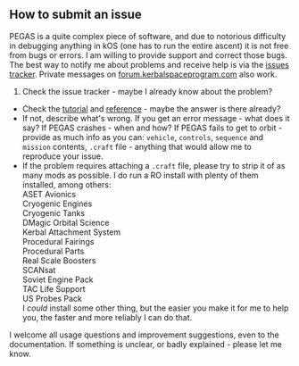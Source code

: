 ## How to submit an issue

PEGAS is a quite complex piece of software, and due to notorious difficulty in debugging anything in kOS (one has to run the entire ascent) it is not free from bugs or errors.
I am willing to provide support and correct those bugs.
The best way to notify me about problems and receive help is via the [issues tracker](../issues).
Private messages on [forum.kerbalspaceprogram.com](forum.kerbalspaceprogram.com) also work.

1. Check the issue tracker - maybe I already know about the problem?
* Check the [tutorial](tutorial.md) and [reference](reference.md) - maybe the answer is there already?
* If not, describe what's wrong.
If you get an error message - what does it say?
If PEGAS crashes - when and how?
If PEGAS fails to get to orbit - provide as much info as you can: `vehicle`, `controls`, `sequence` and `mission` contents, `.craft` file - anything that would allow me to reproduce your issue.
* If the problem requires attaching a `.craft` file, please try to strip it of as many mods as possible. I do run a RO install with plenty of them installed, among others:  
ASET Avionics  
Cryogenic Engines  
Cryogenic Tanks  
DMagic Orbital Science  
Kerbal Attachment System  
Procedural Fairings  
Procedural Parts  
Real Scale Boosters  
SCANsat  
Soviet Engine Pack  
TAC Life Support  
US Probes Pack  
I *could* install some other thing, but the easier you make it for me to help you, the faster and more reliably I can do that.

I welcome all usage questions and improvement suggestions, even to the documentation.
If something is unclear, or badly explained - please let me know.
